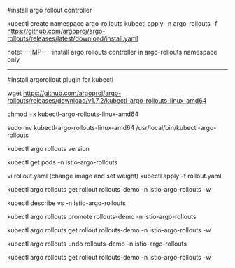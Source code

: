 #install argo rollout controller

kubectl create namespace argo-rollouts
kubectl apply -n argo-rollouts -f https://github.com/argoproj/argo-rollouts/releases/latest/download/install.yaml

note:---IMP----install argo rollouts controller in argo-rollouts namespace only

----------------------------------------

#Install argorollout plugin for kubectl

wget https://github.com/argoproj/argo-rollouts/releases/download/v1.7.2/kubectl-argo-rollouts-linux-amd64

chmod +x kubectl-argo-rollouts-linux-amd64


sudo mv kubectl-argo-rollouts-linux-amd64 /usr/local/bin/kubectl-argo-rollouts

kubectl argo rollouts version

kubectl get pods -n istio-argo-rollouts

vi rollout.yaml (change image and set weight)
kubectl apply -f rollout.yaml

kubectl argo rollouts get rollout rollouts-demo -n istio-argo-rollouts -w

kubectl describe vs -n istio-argo-rollouts

kubectl argo rollouts promote rollouts-demo -n istio-argo-rollouts

kubectl argo rollouts get rollout rollouts-demo -n istio-argo-rollouts -w


kubectl argo rollouts undo rollouts-demo -n istio-argo-rollouts

kubectl argo rollouts get rollout rollouts-demo -n istio-argo-rollouts -w

